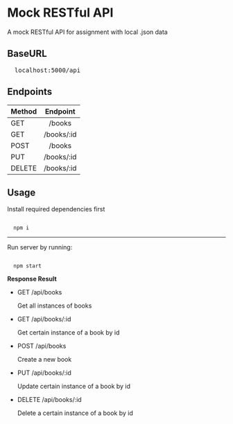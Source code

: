 # Mock RESTful API


A mock RESTful API for assignment with local .json data

## BaseURL



<pre>
  localhost:5000/api
</pre>

## Endpoints



| Method |  Endpoint  |
| ------ | :--------: |
| GET    |   /books   |
| GET    | /books/:id |
| POST   |   /books   |
| PUT    | /books/:id |
| DELETE | /books/:id |

## Usage

Install required dependencies first

<code>
  npm i
</code>

---

Run server by running:

<code>
  npm start
</code>

**Response Result**

* GET /api/books

  Get all instances of books
  
* GET /api/books/:id

  Get certain instance of a book by id

* POST /api/books

  Create a new book
  
* PUT /api/books/:id

  Update certain instance of a book by id
  
* DELETE /api/books/:id

  Delete a certain instance of a book by id
